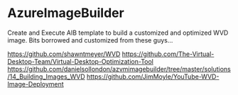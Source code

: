 # AzureImageBuilder
Create and Execute AIB template to build a customized and optimized WVD image.
Bits borrowed and customized from these guys...

https://github.com/shawntmeyer/WVD
https://github.com/The-Virtual-Desktop-Team/Virtual-Desktop-Optimization-Tool
https://github.com/danielsollondon/azvmimagebuilder/tree/master/solutions/14_Building_Images_WVD
https://github.com/JimMoyle/YouTube-WVD-Image-Deployment
